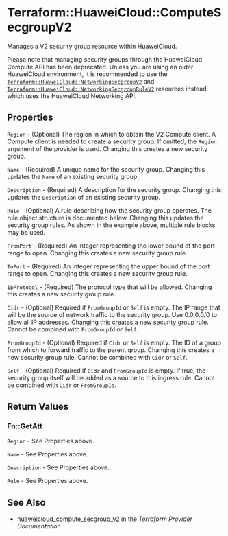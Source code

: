 # Terraform::HuaweiCloud::ComputeSecgroupV2

Manages a V2 security group resource within HuaweiCloud.

Please note that managing security groups through the HuaweiCloud Compute API
has been deprecated. Unless you are using an older HuaweiCloud environment, it is
recommended to use the [`Terraform::HuaweiCloud::NetworkingSecgroupV2`](networking_secgroup_v2.html)
and [`Terraform::HuaweiCloud::NetworkingSecgroupRuleV2`](networking_secgroup_rule_v2.html)
resources instead, which uses the HuaweiCloud Networking API.

## Properties

`Region` - (Optional) The region in which to obtain the V2 Compute client. A Compute client is needed to create a security group. If omitted, the `Region` argument of the provider is used. Changing this creates a new security group.

`Name` - (Required) A unique name for the security group. Changing this updates the `Name` of an existing security group.

`Description` - (Required) A description for the security group. Changing this updates the `Description` of an existing security group.

`Rule` - (Optional) A rule describing how the security group operates. The rule object structure is documented below. Changing this updates the security group rules. As shown in the example above, multiple rule blocks may be used.

`FromPort` - (Required) An integer representing the lower bound of the port range to open. Changing this creates a new security group rule.

`ToPort` - (Required) An integer representing the upper bound of the port range to open. Changing this creates a new security group rule.

`IpProtocol` - (Required) The protocol type that will be allowed. Changing this creates a new security group rule.

`Cidr` - (Optional) Required if `FromGroupId` or `Self` is empty. The IP range that will be the source of network traffic to the security group. Use 0.0.0.0/0 to allow all IP addresses. Changing this creates a new security group rule. Cannot be combined with `FromGroupId` or `Self`.

`FromGroupId` - (Optional) Required if `Cidr` or `Self` is empty. The ID of a group from which to forward traffic to the parent group. Changing this creates a new security group rule. Cannot be combined with `Cidr` or `Self`.

`Self` - (Optional) Required if `Cidr` and `FromGroupId` is empty. If true, the security group itself will be added as a source to this ingress rule. Cannot be combined with `Cidr` or `FromGroupId`.


## Return Values

### Fn::GetAtt

`Region` - See Properties above.

`Name` - See Properties above.

`Description` - See Properties above.

`Rule` - See Properties above.

## See Also

* [huaweicloud_compute_secgroup_v2](https://www.terraform.io/docs/providers/huaweicloud/r/compute_secgroup_v2.html) in the _Terraform Provider Documentation_